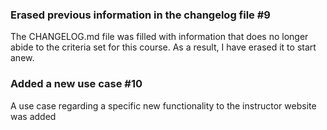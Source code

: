 ### Erased previous information in the changelog file #9 
The CHANGELOG.md file was filled with information that does no longer abide to the criteria set for this course. As a result, I have erased it to start anew.
###  Added a new use case #10 
A use case regarding a specific new functionality to the instructor website was added
